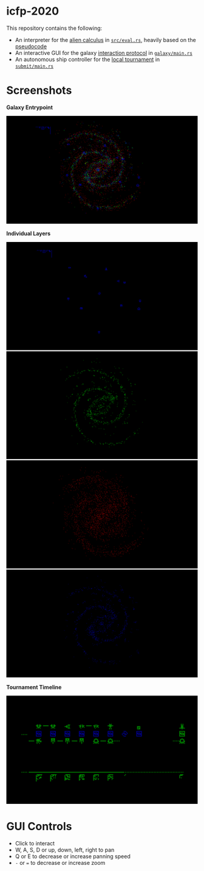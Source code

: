 # icfp-2020

This repository contains the following:

- An interpreter for the [alien calculus][ac] in [`src/eval.rs`](src/eval.rs), heavily based on the [pseudocode][ps]
- An interactive GUI for the galaxy [interaction protocol][ip] in [`galaxy/main.rs`](galaxy/main.rs)
- An autonomous ship controller for the [local tournament][lt] in [`submit/main.rs`](submit/main.rs)

# Screenshots

**Galaxy Entrypoint**

![Complete galaxy](screenshots/galaxy.png)

**Individual Layers**

![Galaxy layer 0](screenshots/galaxy-0.png)
![Galaxy layer 1](screenshots/galaxy-1.png)
![Galaxy layer 2](screenshots/galaxy-2.png)
![Galaxy layer 3](screenshots/galaxy-3.png)

**Tournament Timeline**

![Tournament timeline](screenshots/timeline.png)

# GUI Controls

- Click to interact
- W, A, S, D or up, down, left, right to pan
- Q or E to decrease or increase panning speed
- `-` or `=` to decrease or increase zoom

[ac]: https://message-from-space.readthedocs.io/en/latest/condensed-version.html
[ip]: https://message-from-space.readthedocs.io/en/latest/message38.html
[lt]: https://message-from-space.readthedocs.io/en/latest/game.html
[ps]: https://message-from-space.readthedocs.io/en/latest/implementation.html
